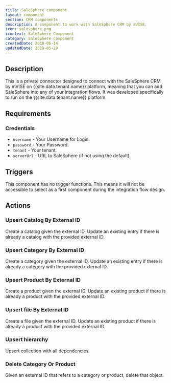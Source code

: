 ```yaml
---
title: SaleSphere component
layout: component
section: CRM components
description: A component to work with SaleSphere CRM by mVISE.
icon: salesphere.png
icontext: SaleSphere Component
category: SaleSphere Component
createdDate: 2018-06-14
updatedDate: 2019-05-29
---
```


## Description

This is a private connector designed to connect with the SaleSphere CRM by mVISE
on {{site.data.tenant.name}} platform, meaning that you can add SaleSphere
into any of your integration flows. It was developed specifically to run on the
{{site.data.tenant.name}} platform.

## Requirements

### Credentials

*   `username` - Your Username for Login.
*   `password` - Your Password.
*   `tenant` - Your tenant.
*   `serverUrl` - URL to SaleSphere (if not using the default).

## Triggers

This component has no trigger functions. This means it will not be accessible to
select as a first component during the integration flow design.

## Actions

### Upsert Catalog By External ID

Create a catalog given the external ID. Update an existing entry if there is
already a catalog with the provided external ID.

### Upsert Category By External ID

Create a category given the external ID. Update an existing entry if there is
already a category with the provided external ID.


### Upsert Product By External ID

Create a product given the external ID. Update an existing product if there is
already a product with the provided external ID.

### Upsert file By External ID

Create a file given the external ID. Update an existing product if there is
already a product with the provided external ID.

### Upsert hierarchy

Upsert collection with all dependencies.

### Delete Category Or Product

Given an external ID that refers to a category or product, delete that object.
